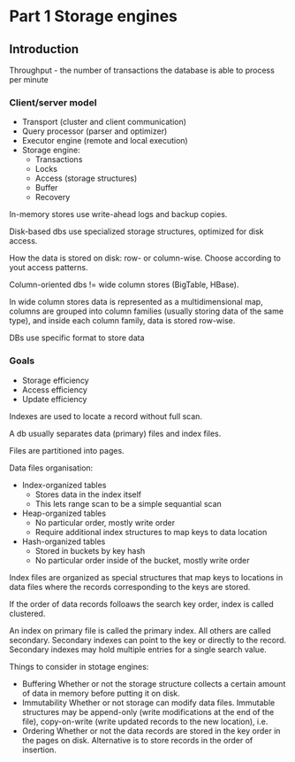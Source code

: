# Part 1 Storage engines

## Introduction

Throughput - the number of transactions the database is able to process per minute

### Client/server model

- Transport (cluster and client communication)
- Query processor (parser and optimizer)
- Executor engine (remote and local execution)
- Storage engine:
  - Transactions
  - Locks
  - Access (storage structures)
  - Buffer
  - Recovery

In-memory stores use write-ahead logs and backup copies.

Disk-based dbs use specialized storage structures, optimized for disk access.

How the data is stored on disk: row- or column-wise.
Choose according to yout access patterns.

Column-oriented dbs != wide column stores (BigTable, HBase).

In wide column stores data is represented as a multidimensional map, columns are grouped into column families (usually storing data of the same type), and inside each column family, data is stored row-wise.

DBs use specific format to store data

### Goals

- Storage efficiency
- Access efficiency
- Update efficiency

Indexes are used to locate a record without full scan.

A db usually separates data (primary) files and index files.

Files are partitioned into pages.

Data files organisation:

- Index-organized tables
  - Stores data in the index itself
  - This lets range scan to be a simple sequantial scan
- Heap-organized tables
  - No particular order, mostly write order
  - Require additional index structures to map keys to data location
- Hash-organized tables
  - Stored in buckets by key hash
  - No particular order inside of the bucket, mostly write order

Index files are organized as special structures that map keys to locations in data files where the records corresponding to the keys are stored.

If the order of data records folloaws the search key order, index is called clustered.

An index on primary file is called the primary index. All others are called secondary.
Secondary indexes can point to the key or directly to the record.
Secondary indexes may hold multiple entries for a single search value.

Things to consider in stotage engines:

- Buffering
Whether or not the storage structure collects a certain amount of data in memory before putting it on disk.
- Immutability
Whether or not storage can modify data files. Immutable structures may be append-only (write modifications at the end of the file), copy-on-write (write updated records to the new location), i.e.
- Ordering
Whether or not the data records are stored in the key order in the pages on disk. Alternative is to store records in the order of insertion.
